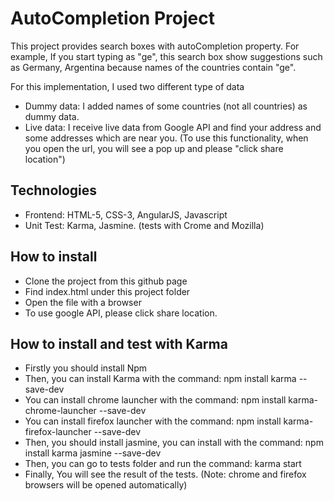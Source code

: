 # AutoCompletion Project

This project provides search boxes with autoCompletion property. For example, If you start typing as "ge", this search box show suggestions such as Germany, Argentina because names of the countries contain "ge".

For this implementation, I used two different type of data
* Dummy data: I added names of some countries (not all countries) as dummy data.
* Live data: I receive live data from Google API and find your address and some addresses which are near you. (To use this functionality, when you open the url, you will see a pop up and please "click share location")

## Technologies
* Frontend: HTML-5, CSS-3, AngularJS, Javascript
* Unit Test: Karma, Jasmine. (tests with Crome and Mozilla)

## How to install
* Clone the project from this github page
* Find index.html under this project folder
* Open the file with a browser
* To use google API, please click share location.

## How to install and test with Karma
* Firstly you should install Npm
* Then, you can install Karma with the command: npm install karma --save-dev
* You can install chrome launcher with the command: npm install karma-chrome-launcher --save-dev
* You can install firefox launcher with the command: npm install karma-firefox-launcher --save-dev
* Then, you should install jasmine, you can install with the command: npm install karma jasmine --save-dev
* Then, you can go to tests folder and run the command: karma start
* Finally, You will see the result of the tests. (Note: chrome and firefox browsers will be opened automatically)
